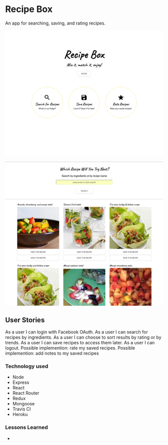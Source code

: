# Recipe Box

An app for searching, saving, and rating recipes.

![screenshot](/Recipe-Box_Screenshot-Splash.png?raw=true "Splash Page")

![screenshot](/Recipe-Box_Screenshot-Main.png?raw=true "Main Page")

## User Stories
As a user I can login with Facebook OAuth.
As a user I can search for recipes by ingredients.
As a user I can choose to sort results by rating or by trends.
As a user I can save recipes to access them later.
As a user I can logout.
Possible implemention: rate my saved recipes.
Possible implemention: add notes to my saved recipes

### Technology used

* Node
* Express
* React
* React Router
* Redux
* Mongoose
* Travis CI
* Heroku

### Lessons Learned

* 

